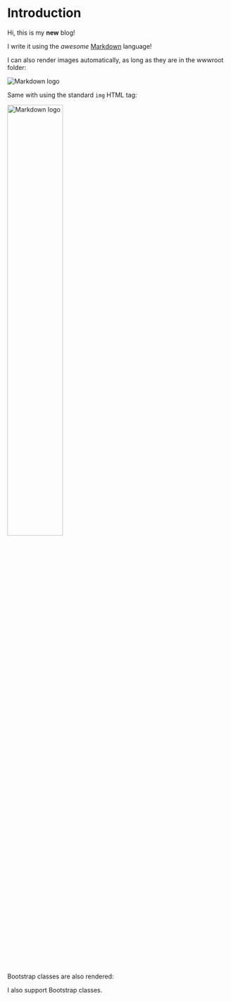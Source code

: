 ﻿# Introduction

Hi, this is my **new** blog!

I write it using the *awesome* [Markdown](https://en.wikipedia.org/wiki/Markdown) language!

I can also render images automatically, as long as they are in the wwwroot folder:

![Markdown logo](/images/Markdown-mark.svg.png)

Same with using the standard `img` HTML tag:

<img src="/images/Markdown-mark.svg.png" alt="Markdown logo" width="50%"/>

Bootstrap classes are also rendered:

<div class="alert alert-info">
I also support Bootstrap classes.
</div>